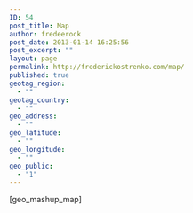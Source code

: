 ```yaml
---
ID: 54
post_title: Map
author: fredeerock
post_date: 2013-01-14 16:25:56
post_excerpt: ""
layout: page
permalink: http://frederickostrenko.com/map/
published: true
geotag_region:
  - ""
geotag_country:
  - ""
geo_address:
  - ""
geo_latitude:
  - ""
geo_longitude:
  - ""
geo_public:
  - "1"
---
```

[geo_mashup_map]